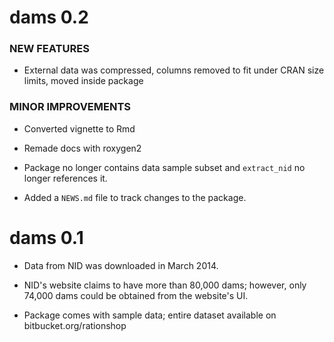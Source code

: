dams 0.2
===============

### NEW FEATURES

* External data was compressed, columns removed to fit under CRAN size limits, moved inside package

### MINOR IMPROVEMENTS

* Converted vignette to Rmd

* Remade docs with roxygen2

* Package no longer contains data sample subset and `extract_nid` no longer references it.

* Added a `NEWS.md` file to track changes to the package.

dams 0.1
===============

* Data from NID was downloaded in March 2014.

* NID's website claims to have more than 80,000 dams; however, only 74,000 dams could be obtained from the website's UI.

* Package comes with sample data; entire dataset available on bitbucket.org/rationshop




